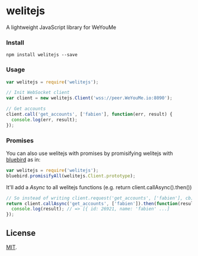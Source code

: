 # welitejs

A lightweight JavaScript library for WeYouMe

### Install
```
npm install welitejs --save
```

### Usage
```js
var welitejs = require('welitejs');

// Init WebSocket client
var client = new welitejs.Client('wss://peer.WeYouMe.io:8090');

// Get accounts
client.call('get_accounts', ['fabien'], function(err, result) {
  console.log(err, result);
});
```

### Promises

You can also use welitejs with promises by promisifying welitejs with
[bluebird](https://github.com/petkaantonov/bluebird) as in:

```js
var welitejs = require('welitejs');
bluebird.promisifyAll(welitejs.Client.prototype);
```

It'll add a *Async* to all welitejs functions (e.g. return client.callAsync().then())

```js
// So instead of writing client.request('get_accounts', ['fabien'], cb); you have to write:
return client.callAsync('get_accounts', ['fabien']).then(function(result) {
  console.log(result); // => [{ id: 26921, name: 'fabien' ...]
});
```

## License

[MIT](LICENSE).
